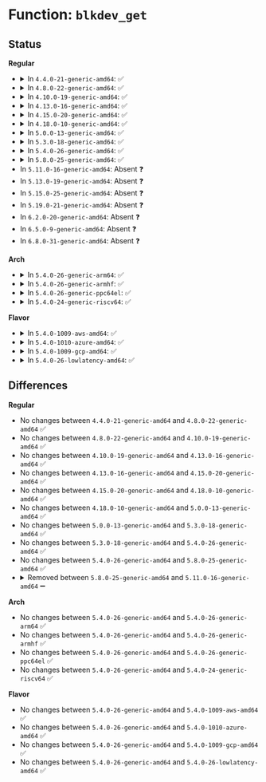 # Function: <code>blkdev_get</code>

## Status
<b>Regular</b>
<ul>
<li>
<details>
<summary>In <code>4.4.0-21-generic-amd64</code>: ✅</summary>

```c
int blkdev_get(struct block_device * bdev, fmode_t mode, void * holder)
```

```json
{
  "name": "blkdev_get",
  "collision_type": "Unique Global",
  "inline_type": "No",
  "funcs": [
    {
      "addr": 18446744071581241344,
      "name": "blkdev_get",
      "external": true,
      "loc": "fs/block_dev.c:1340",
      "file": "fs/block_dev.c",
      "inline": "seen, unknown",
      "caller_inline": [],
      "caller_func": [
        "kernel/power/swap.c:swsusp_write",
        "mm/swapfile.c:SyS_swapon",
        "fs/block_dev.c:blkdev_get_by_dev",
        "fs/block_dev.c:blkdev_open",
        "fs/block_dev.c:blkdev_get_by_path",
        "block/ioctl.c:blkdev_ioctl",
        "block/genhd.c:add_disk"
      ]
    }
  ],
  "symbols": [
    {
      "addr": 18446744071581241344,
      "name": "blkdev_get",
      "section": ".text",
      "bind": "STB_GLOBAL",
      "size": 829
    }
  ]
}
```
</details>
</li>
<li>
<details>
<summary>In <code>4.8.0-22-generic-amd64</code>: ✅</summary>

```c
int blkdev_get(struct block_device * bdev, fmode_t mode, void * holder)
```

```json
{
  "name": "blkdev_get",
  "collision_type": "Unique Global",
  "inline_type": "No",
  "funcs": [
    {
      "addr": 18446744071581408032,
      "name": "blkdev_get",
      "external": true,
      "loc": "fs/block_dev.c:1412",
      "file": "fs/block_dev.c",
      "inline": "seen, unknown",
      "caller_inline": [],
      "caller_func": [
        "kernel/power/swap.c:swsusp_write",
        "mm/swapfile.c:SyS_swapon",
        "fs/block_dev.c:blkdev_open",
        "fs/block_dev.c:blkdev_get_by_dev",
        "fs/block_dev.c:blkdev_get_by_path",
        "block/ioctl.c:blkdev_ioctl",
        "block/genhd.c:device_add_disk"
      ]
    }
  ],
  "symbols": [
    {
      "addr": 18446744071581408032,
      "name": "blkdev_get",
      "section": ".text",
      "bind": "STB_GLOBAL",
      "size": 829
    }
  ]
}
```
</details>
</li>
<li>
<details>
<summary>In <code>4.10.0-19-generic-amd64</code>: ✅</summary>

```c
int blkdev_get(struct block_device * bdev, fmode_t mode, void * holder)
```

```json
{
  "name": "blkdev_get",
  "collision_type": "Unique Global",
  "inline_type": "No",
  "funcs": [
    {
      "addr": 18446744071581487488,
      "name": "blkdev_get",
      "external": true,
      "loc": "fs/block_dev.c:1658",
      "file": "fs/block_dev.c",
      "inline": "seen, unknown",
      "caller_inline": [],
      "caller_func": [
        "kernel/power/swap.c:swsusp_write",
        "mm/swapfile.c:SyS_swapon",
        "fs/block_dev.c:blkdev_open",
        "fs/block_dev.c:blkdev_get_by_dev",
        "fs/block_dev.c:blkdev_get_by_path",
        "block/ioctl.c:blkdev_ioctl",
        "block/genhd.c:device_add_disk"
      ]
    }
  ],
  "symbols": [
    {
      "addr": 18446744071581487488,
      "name": "blkdev_get",
      "section": ".text",
      "bind": "STB_GLOBAL",
      "size": 814
    }
  ]
}
```
</details>
</li>
<li>
<details>
<summary>In <code>4.13.0-16-generic-amd64</code>: ✅</summary>

```c
int blkdev_get(struct block_device * bdev, fmode_t mode, void * holder)
```

```json
{
  "name": "blkdev_get",
  "collision_type": "Unique Global",
  "inline_type": "No",
  "funcs": [
    {
      "addr": 18446744071581542416,
      "name": "blkdev_get",
      "external": true,
      "loc": "fs/block_dev.c:1585",
      "file": "fs/block_dev.c",
      "inline": "seen, unknown",
      "caller_inline": [],
      "caller_func": [
        "kernel/power/swap.c:swsusp_write",
        "mm/swapfile.c:SyS_swapon",
        "fs/block_dev.c:blkdev_open",
        "fs/block_dev.c:blkdev_get_by_dev",
        "fs/block_dev.c:blkdev_get_by_path",
        "block/ioctl.c:blkdev_ioctl",
        "block/genhd.c:device_add_disk"
      ]
    }
  ],
  "symbols": [
    {
      "addr": 18446744071581542416,
      "name": "blkdev_get",
      "section": ".text",
      "bind": "STB_GLOBAL",
      "size": 765
    }
  ]
}
```
</details>
</li>
<li>
<details>
<summary>In <code>4.15.0-20-generic-amd64</code>: ✅</summary>

```c
int blkdev_get(struct block_device * bdev, fmode_t mode, void * holder)
```

```json
{
  "name": "blkdev_get",
  "collision_type": "Unique Global",
  "inline_type": "No",
  "funcs": [
    {
      "addr": 18446744071581685280,
      "name": "blkdev_get",
      "external": true,
      "loc": "fs/block_dev.c:1576",
      "file": "fs/block_dev.c",
      "inline": "seen, unknown",
      "caller_inline": [],
      "caller_func": [
        "kernel/power/swap.c:swsusp_write",
        "mm/swapfile.c:SYSC_swapon",
        "fs/block_dev.c:blkdev_open",
        "fs/block_dev.c:blkdev_get_by_dev",
        "fs/block_dev.c:blkdev_get_by_path",
        "block/ioctl.c:blkdev_ioctl",
        "block/genhd.c:device_add_disk"
      ]
    }
  ],
  "symbols": [
    {
      "addr": 18446744071581685280,
      "name": "blkdev_get",
      "section": ".text",
      "bind": "STB_GLOBAL",
      "size": 791
    }
  ]
}
```
</details>
</li>
<li>
<details>
<summary>In <code>4.18.0-10-generic-amd64</code>: ✅</summary>

```c
int blkdev_get(struct block_device * bdev, fmode_t mode, void * holder)
```

```json
{
  "name": "blkdev_get",
  "collision_type": "Unique Global",
  "inline_type": "No",
  "funcs": [
    {
      "addr": 18446744071581848704,
      "name": "blkdev_get",
      "external": true,
      "loc": "fs/block_dev.c:1600",
      "file": "fs/block_dev.c",
      "inline": "seen, unknown",
      "caller_inline": [],
      "caller_func": [
        "kernel/power/swap.c:swsusp_write",
        "mm/swapfile.c:__do_sys_swapon",
        "fs/block_dev.c:blkdev_open",
        "fs/block_dev.c:blkdev_get_by_dev",
        "fs/block_dev.c:blkdev_get_by_path",
        "block/ioctl.c:blkdev_ioctl",
        "block/genhd.c:__device_add_disk"
      ]
    }
  ],
  "symbols": [
    {
      "addr": 18446744071581848704,
      "name": "blkdev_get",
      "section": ".text",
      "bind": "STB_GLOBAL",
      "size": 806
    }
  ]
}
```
</details>
</li>
<li>
<details>
<summary>In <code>5.0.0-13-generic-amd64</code>: ✅</summary>

```c
int blkdev_get(struct block_device * bdev, fmode_t mode, void * holder)
```

```json
{
  "name": "blkdev_get",
  "collision_type": "Unique Global",
  "inline_type": "No",
  "funcs": [
    {
      "addr": 18446744071581936224,
      "name": "blkdev_get",
      "external": true,
      "loc": "fs/block_dev.c:1633",
      "file": "fs/block_dev.c",
      "inline": "seen, unknown",
      "caller_inline": [],
      "caller_func": [
        "kernel/power/swap.c:swsusp_write",
        "mm/swapfile.c:__do_sys_swapon",
        "fs/block_dev.c:blkdev_open",
        "fs/block_dev.c:blkdev_get_by_dev",
        "fs/block_dev.c:blkdev_get_by_path",
        "block/ioctl.c:blkdev_ioctl",
        "block/genhd.c:__device_add_disk"
      ]
    }
  ],
  "symbols": [
    {
      "addr": 18446744071581936224,
      "name": "blkdev_get",
      "section": ".text",
      "bind": "STB_GLOBAL",
      "size": 806
    }
  ]
}
```
</details>
</li>
<li>
<details>
<summary>In <code>5.3.0-18-generic-amd64</code>: ✅</summary>

```c
int blkdev_get(struct block_device * bdev, fmode_t mode, void * holder)
```

```json
{
  "name": "blkdev_get",
  "collision_type": "Unique Global",
  "inline_type": "No",
  "funcs": [
    {
      "addr": 18446744071582074544,
      "name": "blkdev_get",
      "external": true,
      "loc": "fs/block_dev.c:1692",
      "file": "fs/block_dev.c",
      "inline": "seen, unknown",
      "caller_inline": [],
      "caller_func": [
        "kernel/power/swap.c:swsusp_write",
        "mm/swapfile.c:__do_sys_swapon",
        "fs/block_dev.c:blkdev_open",
        "fs/block_dev.c:blkdev_get_by_dev",
        "fs/block_dev.c:blkdev_get_by_path",
        "block/ioctl.c:blkdev_ioctl",
        "block/genhd.c:__device_add_disk"
      ]
    }
  ],
  "symbols": [
    {
      "addr": 18446744071582074544,
      "name": "blkdev_get",
      "section": ".text",
      "bind": "STB_GLOBAL",
      "size": 315
    }
  ]
}
```
</details>
</li>
<li>
<details>
<summary>In <code>5.4.0-26-generic-amd64</code>: ✅</summary>

```c
int blkdev_get(struct block_device * bdev, fmode_t mode, void * holder)
```

```json
{
  "name": "blkdev_get",
  "collision_type": "Unique Global",
  "inline_type": "No",
  "funcs": [
    {
      "addr": 18446744071582153232,
      "name": "blkdev_get",
      "external": true,
      "loc": "fs/block_dev.c:1695",
      "file": "fs/block_dev.c",
      "inline": "seen, unknown",
      "caller_inline": [],
      "caller_func": [
        "kernel/power/swap.c:swsusp_write",
        "mm/swapfile.c:__do_sys_swapon",
        "fs/block_dev.c:blkdev_open",
        "fs/block_dev.c:blkdev_get_by_dev",
        "fs/block_dev.c:blkdev_get_by_path",
        "block/ioctl.c:blkdev_ioctl",
        "block/genhd.c:__device_add_disk"
      ]
    }
  ],
  "symbols": [
    {
      "addr": 18446744071582153232,
      "name": "blkdev_get",
      "section": ".text",
      "bind": "STB_GLOBAL",
      "size": 315
    }
  ]
}
```
</details>
</li>
<li>
<details>
<summary>In <code>5.8.0-25-generic-amd64</code>: ✅</summary>

```c
int blkdev_get(struct block_device * bdev, fmode_t mode, void * holder)
```

```json
{
  "name": "blkdev_get",
  "collision_type": "Unique Global",
  "inline_type": "No",
  "funcs": [
    {
      "addr": 18446744071582389424,
      "name": "blkdev_get",
      "external": true,
      "loc": "fs/block_dev.c:1713",
      "file": "fs/block_dev.c",
      "inline": "seen, unknown",
      "caller_inline": [],
      "caller_func": [
        "kernel/power/swap.c:get_swap_writer",
        "mm/swapfile.c:__do_sys_swapon",
        "fs/block_dev.c:blkdev_open",
        "fs/block_dev.c:blkdev_get_by_dev",
        "fs/block_dev.c:blkdev_get_by_path",
        "block/ioctl.c:blkdev_bszset",
        "block/genhd.c:register_disk"
      ]
    }
  ],
  "symbols": [
    {
      "addr": 18446744071582389424,
      "name": "blkdev_get",
      "section": ".text",
      "bind": "STB_GLOBAL",
      "size": 352
    }
  ]
}
```
</details>
</li>
<li>
In <code>5.11.0-16-generic-amd64</code>: Absent ❓
</li>
<li>
In <code>5.13.0-19-generic-amd64</code>: Absent ❓
</li>
<li>
In <code>5.15.0-25-generic-amd64</code>: Absent ❓
</li>
<li>
In <code>5.19.0-21-generic-amd64</code>: Absent ❓
</li>
<li>
In <code>6.2.0-20-generic-amd64</code>: Absent ❓
</li>
<li>
In <code>6.5.0-9-generic-amd64</code>: Absent ❓
</li>
<li>
In <code>6.8.0-31-generic-amd64</code>: Absent ❓
</li>
</ul>
<b>Arch</b>
<ul>
<li>
<details>
<summary>In <code>5.4.0-26-generic-arm64</code>: ✅</summary>

```c
int blkdev_get(struct block_device * bdev, fmode_t mode, void * holder)
```

```json
{
  "name": "blkdev_get",
  "collision_type": "Unique Global",
  "inline_type": "No",
  "funcs": [
    {
      "addr": 18446603336493705464,
      "name": "blkdev_get",
      "external": true,
      "loc": "fs/block_dev.c:1695",
      "file": "fs/block_dev.c",
      "inline": "seen, unknown",
      "caller_inline": [],
      "caller_func": [
        "mm/swapfile.c:__do_sys_swapon",
        "fs/block_dev.c:blkdev_open",
        "fs/block_dev.c:blkdev_get_by_dev",
        "fs/block_dev.c:blkdev_get_by_path",
        "block/ioctl.c:blkdev_ioctl",
        "block/genhd.c:__device_add_disk"
      ]
    }
  ],
  "symbols": [
    {
      "addr": 18446603336493705464,
      "name": "blkdev_get",
      "section": ".text",
      "bind": "STB_GLOBAL",
      "size": 356
    }
  ]
}
```
</details>
</li>
<li>
<details>
<summary>In <code>5.4.0-26-generic-armhf</code>: ✅</summary>

```c
int blkdev_get(struct block_device * bdev, fmode_t mode, void * holder)
```

```json
{
  "name": "blkdev_get",
  "collision_type": "Unique Global",
  "inline_type": "No",
  "funcs": [
    {
      "addr": 3227233084,
      "name": "blkdev_get",
      "external": true,
      "loc": "fs/block_dev.c:1695",
      "file": "fs/block_dev.c",
      "inline": "seen, unknown",
      "caller_inline": [],
      "caller_func": [
        "kernel/power/swap.c:swsusp_write",
        "mm/swapfile.c:__do_sys_swapon",
        "fs/block_dev.c:blkdev_open",
        "fs/block_dev.c:blkdev_get_by_dev",
        "fs/block_dev.c:blkdev_get_by_path",
        "block/ioctl.c:blkdev_ioctl",
        "block/genhd.c:__device_add_disk"
      ]
    }
  ],
  "symbols": [
    {
      "addr": 3227233084,
      "name": "blkdev_get",
      "section": ".text",
      "bind": "STB_GLOBAL",
      "size": 360
    }
  ]
}
```
</details>
</li>
<li>
<details>
<summary>In <code>5.4.0-26-generic-ppc64el</code>: ✅</summary>

```c
int blkdev_get(struct block_device * bdev, fmode_t mode, void * holder)
```

```json
{
  "name": "blkdev_get",
  "collision_type": "Unique Global",
  "inline_type": "No",
  "funcs": [
    {
      "addr": 13835058055287310000,
      "name": "blkdev_get",
      "external": true,
      "loc": "fs/block_dev.c:1695",
      "file": "fs/block_dev.c",
      "inline": "seen, unknown",
      "caller_inline": [],
      "caller_func": [
        "mm/swapfile.c:__do_sys_swapon",
        "fs/block_dev.c:blkdev_open",
        "fs/block_dev.c:blkdev_get_by_dev",
        "fs/block_dev.c:blkdev_get_by_path",
        "block/ioctl.c:blkdev_ioctl",
        "block/genhd.c:__device_add_disk"
      ]
    }
  ],
  "symbols": [
    {
      "addr": 13835058055287310000,
      "name": "blkdev_get",
      "section": ".text",
      "bind": "STB_GLOBAL",
      "size": 412
    }
  ]
}
```
</details>
</li>
<li>
<details>
<summary>In <code>5.4.0-24-generic-riscv64</code>: ✅</summary>

```c
int blkdev_get(struct block_device * bdev, fmode_t mode, void * holder)
```

```json
{
  "name": "blkdev_get",
  "collision_type": "Unique Global",
  "inline_type": "No",
  "funcs": [
    {
      "addr": 18446743936273321496,
      "name": "blkdev_get",
      "external": true,
      "loc": "fs/block_dev.c:1695",
      "file": "fs/block_dev.c",
      "inline": "seen, unknown",
      "caller_inline": [],
      "caller_func": [
        "mm/swapfile.c:__do_sys_swapon",
        "fs/block_dev.c:blkdev_open",
        "fs/block_dev.c:blkdev_get_by_dev",
        "fs/block_dev.c:blkdev_get_by_path",
        "block/ioctl.c:blkdev_ioctl",
        "block/genhd.c:__device_add_disk"
      ]
    }
  ],
  "symbols": [
    {
      "addr": 18446743936273321496,
      "name": "blkdev_get",
      "section": ".text",
      "bind": "STB_GLOBAL",
      "size": 278
    }
  ]
}
```
</details>
</li>
</ul>
<b>Flavor</b>
<ul>
<li>
<details>
<summary>In <code>5.4.0-1009-aws-amd64</code>: ✅</summary>

```c
int blkdev_get(struct block_device * bdev, fmode_t mode, void * holder)
```

```json
{
  "name": "blkdev_get",
  "collision_type": "Unique Global",
  "inline_type": "No",
  "funcs": [
    {
      "addr": 18446744071582121968,
      "name": "blkdev_get",
      "external": true,
      "loc": "fs/block_dev.c:1695",
      "file": "fs/block_dev.c",
      "inline": "seen, unknown",
      "caller_inline": [],
      "caller_func": [
        "kernel/power/swap.c:swsusp_write",
        "mm/swapfile.c:__do_sys_swapon",
        "fs/block_dev.c:blkdev_open",
        "fs/block_dev.c:blkdev_get_by_dev",
        "fs/block_dev.c:blkdev_get_by_path",
        "block/ioctl.c:blkdev_ioctl",
        "block/genhd.c:__device_add_disk"
      ]
    }
  ],
  "symbols": [
    {
      "addr": 18446744071582121968,
      "name": "blkdev_get",
      "section": ".text",
      "bind": "STB_GLOBAL",
      "size": 315
    }
  ]
}
```
</details>
</li>
<li>
<details>
<summary>In <code>5.4.0-1010-azure-amd64</code>: ✅</summary>

```c
int blkdev_get(struct block_device * bdev, fmode_t mode, void * holder)
```

```json
{
  "name": "blkdev_get",
  "collision_type": "Unique Global",
  "inline_type": "No",
  "funcs": [
    {
      "addr": 18446744071582059408,
      "name": "blkdev_get",
      "external": true,
      "loc": "fs/block_dev.c:1695",
      "file": "fs/block_dev.c",
      "inline": "seen, unknown",
      "caller_inline": [],
      "caller_func": [
        "kernel/power/swap.c:swsusp_write",
        "mm/swapfile.c:__do_sys_swapon",
        "fs/block_dev.c:blkdev_open",
        "fs/block_dev.c:blkdev_get_by_dev",
        "fs/block_dev.c:blkdev_get_by_path",
        "block/ioctl.c:blkdev_ioctl",
        "block/genhd.c:__device_add_disk"
      ]
    }
  ],
  "symbols": [
    {
      "addr": 18446744071582059408,
      "name": "blkdev_get",
      "section": ".text",
      "bind": "STB_GLOBAL",
      "size": 315
    }
  ]
}
```
</details>
</li>
<li>
<details>
<summary>In <code>5.4.0-1009-gcp-amd64</code>: ✅</summary>

```c
int blkdev_get(struct block_device * bdev, fmode_t mode, void * holder)
```

```json
{
  "name": "blkdev_get",
  "collision_type": "Unique Global",
  "inline_type": "No",
  "funcs": [
    {
      "addr": 18446744071582112448,
      "name": "blkdev_get",
      "external": true,
      "loc": "fs/block_dev.c:1695",
      "file": "fs/block_dev.c",
      "inline": "seen, unknown",
      "caller_inline": [],
      "caller_func": [
        "kernel/power/swap.c:swsusp_write",
        "mm/swapfile.c:__do_sys_swapon",
        "fs/block_dev.c:blkdev_open",
        "fs/block_dev.c:blkdev_get_by_dev",
        "fs/block_dev.c:blkdev_get_by_path",
        "block/ioctl.c:blkdev_ioctl",
        "block/genhd.c:__device_add_disk"
      ]
    }
  ],
  "symbols": [
    {
      "addr": 18446744071582112448,
      "name": "blkdev_get",
      "section": ".text",
      "bind": "STB_GLOBAL",
      "size": 315
    }
  ]
}
```
</details>
</li>
<li>
<details>
<summary>In <code>5.4.0-26-lowlatency-amd64</code>: ✅</summary>

```c
int blkdev_get(struct block_device * bdev, fmode_t mode, void * holder)
```

```json
{
  "name": "blkdev_get",
  "collision_type": "Unique Global",
  "inline_type": "No",
  "funcs": [
    {
      "addr": 18446744071582185408,
      "name": "blkdev_get",
      "external": true,
      "loc": "fs/block_dev.c:1695",
      "file": "fs/block_dev.c",
      "inline": "seen, unknown",
      "caller_inline": [],
      "caller_func": [
        "kernel/power/swap.c:swsusp_write",
        "mm/swapfile.c:__do_sys_swapon",
        "fs/block_dev.c:blkdev_open",
        "fs/block_dev.c:blkdev_get_by_dev",
        "fs/block_dev.c:blkdev_get_by_path",
        "block/ioctl.c:blkdev_ioctl",
        "block/genhd.c:__device_add_disk"
      ]
    }
  ],
  "symbols": [
    {
      "addr": 18446744071582185408,
      "name": "blkdev_get",
      "section": ".text",
      "bind": "STB_GLOBAL",
      "size": 315
    }
  ]
}
```
</details>
</li>
</ul>

## Differences
<b>Regular</b>
<ul>
<li>
No changes between <code>4.4.0-21-generic-amd64</code> and <code>4.8.0-22-generic-amd64</code> ✅
</li>
<li>
No changes between <code>4.8.0-22-generic-amd64</code> and <code>4.10.0-19-generic-amd64</code> ✅
</li>
<li>
No changes between <code>4.10.0-19-generic-amd64</code> and <code>4.13.0-16-generic-amd64</code> ✅
</li>
<li>
No changes between <code>4.13.0-16-generic-amd64</code> and <code>4.15.0-20-generic-amd64</code> ✅
</li>
<li>
No changes between <code>4.15.0-20-generic-amd64</code> and <code>4.18.0-10-generic-amd64</code> ✅
</li>
<li>
No changes between <code>4.18.0-10-generic-amd64</code> and <code>5.0.0-13-generic-amd64</code> ✅
</li>
<li>
No changes between <code>5.0.0-13-generic-amd64</code> and <code>5.3.0-18-generic-amd64</code> ✅
</li>
<li>
No changes between <code>5.3.0-18-generic-amd64</code> and <code>5.4.0-26-generic-amd64</code> ✅
</li>
<li>
No changes between <code>5.4.0-26-generic-amd64</code> and <code>5.8.0-25-generic-amd64</code> ✅
</li>
<li>
<details>
<summary>Removed between <code>5.8.0-25-generic-amd64</code> and <code>5.11.0-16-generic-amd64</code> ➖</summary>

```c
int blkdev_get(struct block_device * bdev, fmode_t mode, void * holder)
```
</details>
</li>
</ul>
<b>Arch</b>
<ul>
<li>
No changes between <code>5.4.0-26-generic-amd64</code> and <code>5.4.0-26-generic-arm64</code> ✅
</li>
<li>
No changes between <code>5.4.0-26-generic-amd64</code> and <code>5.4.0-26-generic-armhf</code> ✅
</li>
<li>
No changes between <code>5.4.0-26-generic-amd64</code> and <code>5.4.0-26-generic-ppc64el</code> ✅
</li>
<li>
No changes between <code>5.4.0-26-generic-amd64</code> and <code>5.4.0-24-generic-riscv64</code> ✅
</li>
</ul>
<b>Flavor</b>
<ul>
<li>
No changes between <code>5.4.0-26-generic-amd64</code> and <code>5.4.0-1009-aws-amd64</code> ✅
</li>
<li>
No changes between <code>5.4.0-26-generic-amd64</code> and <code>5.4.0-1010-azure-amd64</code> ✅
</li>
<li>
No changes between <code>5.4.0-26-generic-amd64</code> and <code>5.4.0-1009-gcp-amd64</code> ✅
</li>
<li>
No changes between <code>5.4.0-26-generic-amd64</code> and <code>5.4.0-26-lowlatency-amd64</code> ✅
</li>
</ul>
